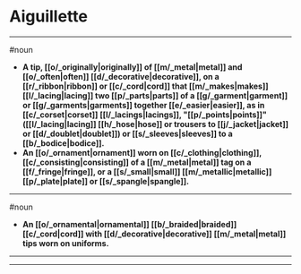 # Aiguillette
---
#noun
- **A tip, [[o/_originally|originally]] of [[m/_metal|metal]] and [[o/_often|often]] [[d/_decorative|decorative]], on a [[r/_ribbon|ribbon]] or [[c/_cord|cord]] that [[m/_makes|makes]] [[l/_lacing|lacing]] two [[p/_parts|parts]] of a [[g/_garment|garment]] or [[g/_garments|garments]] together [[e/_easier|easier]], as in [[c/_corset|corset]] [[l/_lacings|lacings]], "[[p/_points|points]]" ([[l/_lacing|lacing]] [[h/_hose|hose]] or trousers to [[j/_jacket|jacket]] or [[d/_doublet|doublet]]) or [[s/_sleeves|sleeves]] to a [[b/_bodice|bodice]].**
- **An [[o/_ornament|ornament]] worn on [[c/_clothing|clothing]], [[c/_consisting|consisting]] of a [[m/_metal|metal]] tag on a [[f/_fringe|fringe]], or a [[s/_small|small]] [[m/_metallic|metallic]] [[p/_plate|plate]] or [[s/_spangle|spangle]].**
---
#noun
- **An [[o/_ornamental|ornamental]] [[b/_braided|braided]] [[c/_cord|cord]] with [[d/_decorative|decorative]] [[m/_metal|metal]] tips worn on uniforms.**
---
---
